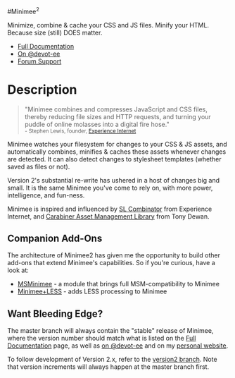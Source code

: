 #Minimee<sup>2</sup>

Minimize, combine & cache your CSS and JS files. Minify your HTML. Because size (still) DOES matter.

* [Full Documentation](http://johndwells.github.com/Minimee)
* [On @devot-ee](http://devot-ee.com/add-ons/minimee)
* [Forum Support](http://devot-ee.com/add-ons/support/minimee/)


# Description

> "Minimee combines and compresses JavaScript and CSS files, thereby reducing file sizes and HTTP requests, and turning your puddle of online molasses into a digital fire hose."<br/><small>- Stephen Lewis, founder, [Experience Internet](http://experienceinternet.co.uk/)</small>

Minimee watches your filesystem for changes to your CSS & JS assets, and automatically combines, minifies & caches these assets whenever changes are detected. It can also detect changes to stylesheet templates (whether saved as files or not).

Version 2's substantial re-write has ushered in a host of changes big and small. It is the same Minimee you've come to rely on, with more power, intelligence, and fun-ness.

Minimee is inspired and influenced by [SL Combinator](http://experienceinternet.co.uk/software/sl-combinator/) from Experience Internet, and [Carabiner Asset Management Library](http://codeigniter.com/wiki/Carabiner/) from Tony Dewan.


## Companion Add-Ons

The architecture of Minimee2 has given me the opportunity to build other add-ons that extend Minimee's capabilities.  So if you're curious, have a look at:

* [MSMinimee](https://github.com/johndwells/MSMinimee) - a module that brings full MSM-compatibility to Minimee
* [Minimee+LESS](https://github.com/johndwells/Minimee-LESS) - adds LESS processing to Minimee

## Want Bleeding Edge?

The master branch will always contain the "stable" release of Minimee, where the version number should match what is listed on the [Full Documentation](http://johndwells.github.com/Minimee) page, as well as [on @devot-ee](http://devot-ee.com/add-ons/minimee) and on my [personal website](http://johndwells.com/software/minimee).

To follow development of Version 2.x, refer to the [version2 branch](https://github.com/johndwells/Minimee/tree/version2). Note that version increments will always happen at the master branch first.